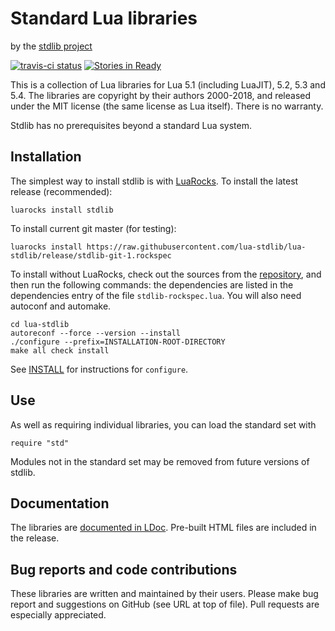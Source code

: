 Standard Lua libraries
======================

by the [stdlib project][github]

[github]: http://github.com/lua-stdlib/lua-stdlib/ "Github repository"

[![travis-ci status](https://secure.travis-ci.org/lua-stdlib/lua-stdlib.png?branch=master)](http://travis-ci.org/lua-stdlib/lua-stdlib/builds)
[![Stories in Ready](https://badge.waffle.io/lua-stdlib/lua-stdlib.png?label=ready&title=Ready)](https://waffle.io/lua-stdlib/lua-stdlib)


This is a collection of Lua libraries for Lua 5.1 (including LuaJIT), 5.2,
5.3 and 5.4. The libraries are copyright by their authors 2000-2018, and
released under the MIT license (the same license as Lua itself). There is
no warranty.

Stdlib has no prerequisites beyond a standard Lua system.


Installation
------------

The simplest way to install stdlib is with [LuaRocks][]. To install the
latest release (recommended):

    luarocks install stdlib

To install current git master (for testing):

    luarocks install https://raw.githubusercontent.com/lua-stdlib/lua-stdlib/release/stdlib-git-1.rockspec

To install without LuaRocks, check out the sources from the
[repository][github], and then run the following commands: the
dependencies are listed in the dependencies entry of the file
`stdlib-rockspec.lua`. You will also need autoconf and automake.

    cd lua-stdlib
    autoreconf --force --version --install
    ./configure --prefix=INSTALLATION-ROOT-DIRECTORY
    make all check install

See [INSTALL][] for instructions for `configure`.

[luarocks]: http://www.luarocks.org "LuaRocks Project"
[install]: https://raw.githubusercontent.com/lua-stdlib/lua-stdlib/master/INSTALL

Use
---

As well as requiring individual libraries, you can load the standard
set with

    require "std"

Modules not in the standard set may be removed from future versions of
stdlib.


Documentation
-------------

The libraries are [documented in LDoc][github.io]. Pre-built HTML
files are included in the release.

[github.io]: http://lua-stdlib.github.io/lua-stdlib


Bug reports and code contributions
----------------------------------

These libraries are written and maintained by their users. Please make
bug report and suggestions on GitHub (see URL at top of file). Pull
requests are especially appreciated.
